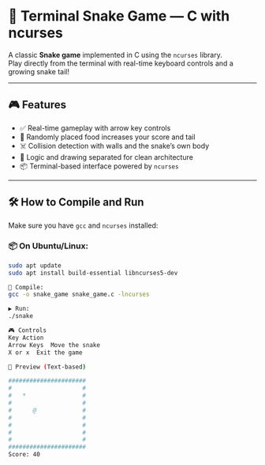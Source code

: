 # 🐍 Terminal Snake Game — C with ncurses

A classic **Snake game** implemented in C using the `ncurses` library.  
Play directly from the terminal with real-time keyboard controls and a growing snake tail!

---

## 🎮 Features

- ✅ Real-time gameplay with arrow key controls
- 🍎 Randomly placed food increases your score and tail
- ☠️ Collision detection with walls and the snake’s own body
- 🧠 Logic and drawing separated for clean architecture
- 📦 Terminal-based interface powered by `ncurses`

---

## 🛠 How to Compile and Run

Make sure you have `gcc` and `ncurses` installed:

### 📦 On Ubuntu/Linux:

```bash
sudo apt update
sudo apt install build-essential libncurses5-dev

🧪 Compile:
gcc -o snake_game snake_game.c -lncurses

▶️ Run:
./snake

🎮 Controls
Key	Action
Arrow Keys	Move the snake
X or x	Exit the game

📸 Preview (Text-based)

######################
#                    #
#   *                #
#                    #
#      @             #
#                    #
#                    #
#                    #
#                    #
######################
Score: 40
